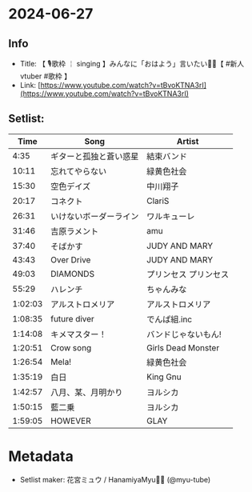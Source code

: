 # 2024-06-27

## Info
- Title: 【 🎙歌枠 ￤ singing 】みんなに「おはよう」言いたい🌸🌷【 #新人vtuber #歌枠 】
- Link: [https://www.youtube.com/watch?v=tBvoKTNA3rI](https://www.youtube.com/watch?v=tBvoKTNA3rI)

## Setlist:
| Time      | Song                      | Artist            |
|-----------|---------------------------|-------------------|
| 4:35      | ギターと孤独と蒼い惑星   | 結束バンド            |
| 10:11     | 忘れてやらない            | 緑黄色社会         |
| 15:30     | 空色デイズ                | 中川翔子          |
| 20:17     | コネクト                  | ClariS            |
| 26:31     | いけないボーダーライン    | ワルキューレ       |
| 31:46     | 吉原ラメント              | amu               |
| 37:40     | そばかす                  | JUDY AND MARY    |
| 43:43     | Over Drive                | JUDY AND MARY    |
| 49:03     | DIAMONDS                 | プリンセス プリンセス |
| 55:29     | ハレンチ                  | ちゃんみな |
| 1:02:03   | アルストロメリア          | アルストロメリア          |
| 1:08:35   | future diver              | でんぱ組.inc |
| 1:14:08   | キメマスター！            | バンドじゃないもん!             |
| 1:20:51   | Crow song                | Girls Dead Monster |
| 1:26:54   | Mela!                    | 緑黄色社会         |
| 1:35:19   | 白日                      | King Gnu         |
| 1:42:57   | 八月、某、月明かり        | ヨルシカ           |
| 1:50:15   | 藍二乗                   | ヨルシカ           |
| 1:59:05   | HOWEVER                  | GLAY              |

# Metadata
- Setlist maker: 花宮ミュウ / HanamiyaMyu🌸🌷 (@myu-tube)
